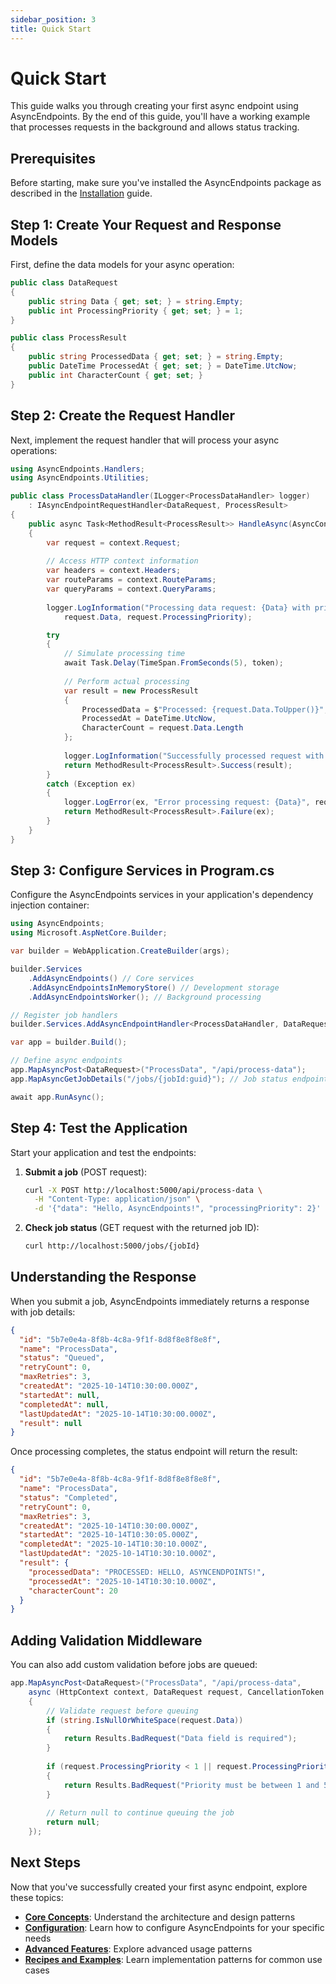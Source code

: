 ```yaml
---
sidebar_position: 3
title: Quick Start
---
```


# Quick Start

This guide walks you through creating your first async endpoint using AsyncEndpoints. By the end of this guide, you'll have a working example that processes requests in the background and allows status tracking.

## Prerequisites

Before starting, make sure you've installed the AsyncEndpoints package as described in the [Installation](./installation.md) guide.

## Step 1: Create Your Request and Response Models

First, define the data models for your async operation:

```csharp
public class DataRequest
{
    public string Data { get; set; } = string.Empty;
    public int ProcessingPriority { get; set; } = 1;
}

public class ProcessResult
{
    public string ProcessedData { get; set; } = string.Empty;
    public DateTime ProcessedAt { get; set; } = DateTime.UtcNow;
    public int CharacterCount { get; set; }
}
```

## Step 2: Create the Request Handler

Next, implement the request handler that will process your async operations:

```csharp
using AsyncEndpoints.Handlers;
using AsyncEndpoints.Utilities;

public class ProcessDataHandler(ILogger<ProcessDataHandler> logger) 
    : IAsyncEndpointRequestHandler<DataRequest, ProcessResult>
{
    public async Task<MethodResult<ProcessResult>> HandleAsync(AsyncContext<DataRequest> context, CancellationToken token)
    {
        var request = context.Request;
        
        // Access HTTP context information
        var headers = context.Headers;
        var routeParams = context.RouteParams;
        var queryParams = context.QueryParams;
        
        logger.LogInformation("Processing data request: {Data} with priority {Priority}", 
            request.Data, request.ProcessingPriority);

        try
        {
            // Simulate processing time
            await Task.Delay(TimeSpan.FromSeconds(5), token);
            
            // Perform actual processing
            var result = new ProcessResult
            {
                ProcessedData = $"Processed: {request.Data.ToUpper()}",
                ProcessedAt = DateTime.UtcNow,
                CharacterCount = request.Data.Length
            };
            
            logger.LogInformation("Successfully processed request with ID {JobId}", context.Request);
            return MethodResult<ProcessResult>.Success(result);
        }
        catch (Exception ex)
        {
            logger.LogError(ex, "Error processing request: {Data}", request.Data);
            return MethodResult<ProcessResult>.Failure(ex);
        }
    }
}
```

## Step 3: Configure Services in Program.cs

Configure the AsyncEndpoints services in your application's dependency injection container:

```csharp
using AsyncEndpoints;
using Microsoft.AspNetCore.Builder;

var builder = WebApplication.CreateBuilder(args);

builder.Services
    .AddAsyncEndpoints() // Core services
    .AddAsyncEndpointsInMemoryStore() // Development storage
    .AddAsyncEndpointsWorker(); // Background processing

// Register job handlers
builder.Services.AddAsyncEndpointHandler<ProcessDataHandler, DataRequest, ProcessResult>("ProcessData");

var app = builder.Build();

// Define async endpoints
app.MapAsyncPost<DataRequest>("ProcessData", "/api/process-data");
app.MapAsyncGetJobDetails("/jobs/{jobId:guid}"); // Job status endpoint

await app.RunAsync();
```

## Step 4: Test the Application

Start your application and test the endpoints:

1. **Submit a job** (POST request):
   ```bash
   curl -X POST http://localhost:5000/api/process-data \
     -H "Content-Type: application/json" \
     -d '{"data": "Hello, AsyncEndpoints!", "processingPriority": 2}'
   ```

2. **Check job status** (GET request with the returned job ID):
   ```bash
   curl http://localhost:5000/jobs/{jobId}
   ```

## Understanding the Response

When you submit a job, AsyncEndpoints immediately returns a response with job details:

```json
{
  "id": "5b7e0e4a-8f8b-4c8a-9f1f-8d8f8e8f8e8f",
  "name": "ProcessData",
  "status": "Queued",
  "retryCount": 0,
  "maxRetries": 3,
  "createdAt": "2025-10-14T10:30:00.000Z",
  "startedAt": null,
  "completedAt": null,
  "lastUpdatedAt": "2025-10-14T10:30:00.000Z",
  "result": null
}
```

Once processing completes, the status endpoint will return the result:

```json
{
  "id": "5b7e0e4a-8f8b-4c8a-9f1f-8d8f8e8f8e8f",
  "name": "ProcessData",
  "status": "Completed",
  "retryCount": 0,
  "maxRetries": 3,
  "createdAt": "2025-10-14T10:30:00.000Z",
  "startedAt": "2025-10-14T10:30:05.000Z",
  "completedAt": "2025-10-14T10:30:10.000Z",
  "lastUpdatedAt": "2025-10-14T10:30:10.000Z",
  "result": {
    "processedData": "PROCESSED: HELLO, ASYNCENDPOINTS!",
    "processedAt": "2025-10-14T10:30:10.000Z",
    "characterCount": 20
  }
}
```

## Adding Validation Middleware

You can also add custom validation before jobs are queued:

```csharp
app.MapAsyncPost<DataRequest>("ProcessData", "/api/process-data", 
    async (HttpContext context, DataRequest request, CancellationToken token) => 
    {
        // Validate request before queuing
        if (string.IsNullOrWhiteSpace(request.Data))
        {
            return Results.BadRequest("Data field is required");
        }
        
        if (request.ProcessingPriority < 1 || request.ProcessingPriority > 5)
        {
            return Results.BadRequest("Priority must be between 1 and 5");
        }
        
        // Return null to continue queuing the job
        return null;
    });
```

## Next Steps

Now that you've successfully created your first async endpoint, explore these topics:

- **[Core Concepts](./architecture.md)**: Understand the architecture and design patterns
- **[Configuration](./configuration/configuration.md)**: Learn how to configure AsyncEndpoints for your specific needs
- **[Advanced Features](./advanced-features.md)**: Explore advanced usage patterns
- **[Recipes and Examples](./file-processing.md)**: Learn implementation patterns for common use cases
